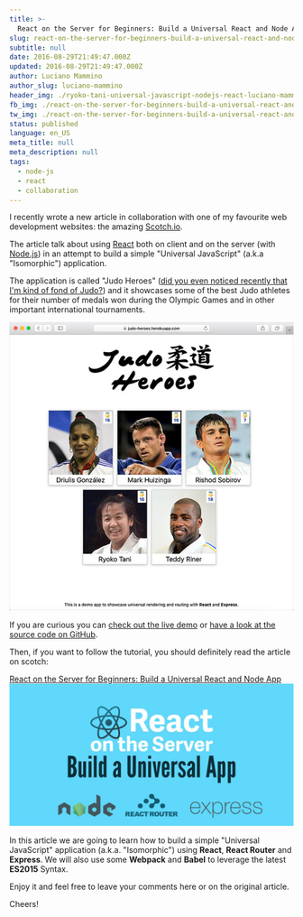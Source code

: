 ```yaml
---
title: >-
  React on the Server for Beginners: Build a Universal React and Node App
slug: react-on-the-server-for-beginners-build-a-universal-react-and-node-app
subtitle: null
date: 2016-08-29T21:49:47.000Z
updated: 2016-08-29T21:49:47.000Z
author: Luciano Mammino
author_slug: luciano-mammino
header_img: ./ryoko-tani-universal-javascript-nodejs-react-luciano-mammino-cover.jpg
fb_img: ./react-on-the-server-for-beginners-build-a-universal-react-and-node-app-fb.png
tw_img: ./react-on-the-server-for-beginners-build-a-universal-react-and-node-app-tw.png
status: published
language: en_US
meta_title: null
meta_description: null
tags:
  - node-js
  - react
  - collaboration
---
```


I recently wrote a new article in collaboration with one of my favourite web development websites: the amazing [Scotch.io](https://scotch.io/).

The article talk about using [React](/tag/react) both on client and on the server (with [Node.js](/tag/node-js)) in an attempt to build a simple "Universal JavaScript" (a.k.a "Isomorphic") application.

The application is called "Judo Heroes" ([did you even noticed recently that I'm kind of fond of Judo?](http://loige.co/extracting-data-from-wikipedia-using-curl-grep-cut-and-other-bash-commands/)) and it showcases some of the best Judo athletes for their number of medals won during the Olympic Games and in other important international tournaments.

[![Judo Heroes main page screenshot](./universal-javascript-judo-heroes-athlete-selection-1.jpg)](https://judo-heroes.herokuapp.com/)

If you are curious you can [check out the live demo](https://judo-heroes.herokuapp.com/) or [have a look at the source code on GitHub](https://github.com/lmammino/judo-heroes).

Then, if you want to follow the tutorial, you should definitely read the article on scotch:

[React on the Server for Beginners: Build a Universal React and Node App](https://scotch.io/tutorials/react-on-the-server-for-beginners-build-a-universal-react-and-node-app)
[![React on the Server for Beginners: Build a Universal React and Node App Article Banner](./scotch-featured-image-react-on-the-server.png)](https://scotch.io/tutorials/react-on-the-server-for-beginners-build-a-universal-react-and-node-app)

In this article we are going to learn how to build a simple "Universal JavaScript" application (a.k.a. "Isomorphic") using **React**, **React Router** and **Express**. We will also use some **Webpack** and **Babel** to leverage the latest **ES2015** Syntax.

Enjoy it and feel free to leave your comments here or on the original article.

Cheers!
